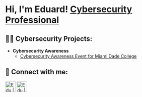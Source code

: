 <h1>Hi, I'm Eduard! <a href="https://www.linkedin.com/in/edudu/">Cybersecurity Professional</a>
<h2>👨‍💻 Cybersecurity Projects:</h2>

- <b>Cybersecurity Awareness</b>
  - [Cybersecurity Awareness Event for Miami Dade College](https://github.com/edudu96/Cybersecurity_Awareness)


<h2> 🤳 Connect with me:</h2>

[<img align="left" alt="Edu | YouTube" width="33px" src="https://cdn.jsdelivr.net/npm/simple-icons@v3/icons/youtube.svg" />][youtube]
[<img align="left" alt="Edu | LinkedIn" width="33px" src="https://cdn.jsdelivr.net/npm/simple-icons@v3/icons/linkedin.svg" />][linkedin]

[youtube]: https://www.youtube.com/@eduarddiaz4418
[linkedin]: https://linkedin.com/in/edudu

